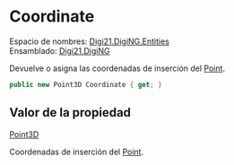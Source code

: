 # Coordinate

Espacio de nombres: [Digi21.DigiNG.Entities](/digi3d-net/programacion/.net/referencia/digi21.diging/digi21.diging.entities/)  
Ensamblado: [Digi21.DigiNG](/digi3d-net/programacion/.net/referencia/digi21.diging.plugin/digi21.diging/)

Devuelve o asigna las coordenadas de inserción del [Point](/digi3d-net/programacion/.net/referencia/digi21.diging/digi21.diging.entities/clases/point/).

```csharp
public new Point3D Coordinate { get; }
```

## Valor de la propiedad

[Point3D](/digi3d-net/programacion/.net/referencia/digi21.diging/digi21.math/clases/point3d.md)

Coordenadas de inserción del [Point](/digi3d-net/programacion/.net/referencia/digi21.diging/digi21.diging.entities/clases/point/).



